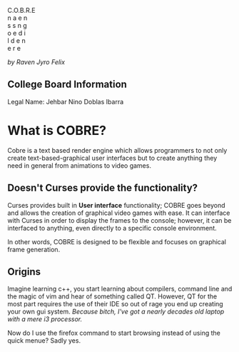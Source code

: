  C.O.B.R.E  
   n a e n  
   s s n g  
   o e d i  
   l d e n  
   e   r e  

_by Raven Jyro Felix_

College Board Information
-------------------------
Legal Name: Jehbar Nino Doblas Ibarra

What is COBRE?
==============
Cobre is a text based render engine which allows programmers to not only
create text-based-graphical user interfaces but to create anything they need in general
from animations to video games.

## Doesn't Curses provide the functionality?
Curses provides built in __User interface__ functionality; COBRE goes beyond and allows
the creation of graphical video games with ease. It can interface with Curses in order to
display the frames to the console; however, it can be interfaced to anything, even directly
to a specific console environment.

In other words, COBRE is designed to be flexible and focuses on graphical frame generation. 

Origins
-------
Imagine learning c++, you start learning about compilers, command line and the magic of vim and hear of something called
QT. However, QT for the most part requires the use of their IDE so out of rage you end up creating your own gui system. _Because bitch, I've got a nearly decades old laptop with a mere i3 processor._ 

Now do I use the firefox command to start browsing instead of using the quick menue? Sadly yes.
